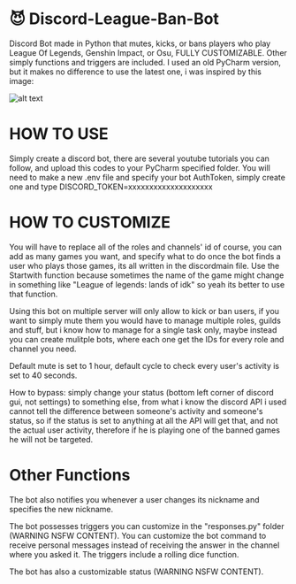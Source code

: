 # 😈 Discord-League-Ban-Bot
Discord Bot made in Python that mutes, kicks, or bans players who play League Of Legends, Genshin Impact, or Osu, FULLY CUSTOMIZABLE.
Other simply functions and triggers are included.
I used an old PyCharm version, but it makes no difference to use the latest one, i was inspired by this image:

![alt text](https://preview.redd.it/s4vtf394saf81.jpg?width=640&crop=smart&auto=webp&s=08ab633756b0e3ae306f0710760c58ff7d34cfff)


# HOW TO USE
Simply create a discord bot, there are several youtube tutorials you can follow, and upload this codes to your PyCharm specified folder.
You will need to make a new .env file and specify your bot AuthToken, simply create one and type DISCORD_TOKEN=xxxxxxxxxxxxxxxxxxxx

# HOW TO CUSTOMIZE
You will have to replace all of the roles and channels' id of course, you can add as many games you want, and specify what to do once the bot finds a user who plays those games, its all written in the discordmain file. Use the Startwith function because sometimes the name of the game might change in something like "League of legends: lands of idk" so yeah its better to use that function.

Using this bot on multiple server will only allow to kick or ban users, if you want to simply mute them you would have to manage multiple roles, guilds and stuff, but i know how to manage for a single task only, maybe instead you can create mulitple bots, where each one get the IDs for every role and channel you need.

Default mute is set to 1 hour, default cycle to check every user's activity is set to 40 seconds.

How to bypass: simply change your status (bottom left corner of discord gui, not settings) to something else, from what i know the discord API i used cannot tell the difference between someone's activity and someone's status, so if the status is set to anything at all the API will get that, and not the actual user activity, therefore if he is playing one of the banned games he will not be targeted.

# Other Functions
The bot also notifies you whenever a user changes its nickname and specifies the new nickname.

The bot possesses triggers you can customize in the "responses.py" folder (WARNING NSFW CONTENT).
You can customize the bot command to receive personal messages instead of receiving the answer in the channel where you asked it.
The triggers include a rolling dice function.

The bot has also a customizable status (WARNING NSFW CONTENT).
